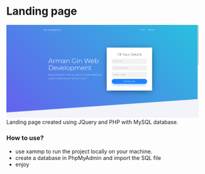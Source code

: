 # Landing page
![](assets/laning.png)
Landing page created using JQuery and PHP with MySQL database.

### How to use?

- use xammp to run the project locally on your machine.
- create a database in PhpMyAdmin and import the SQL file
- enjoy
